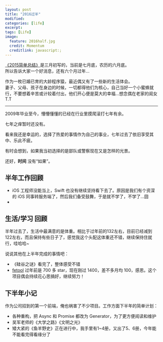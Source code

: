 ```yaml
---
layout: post
title: "2016过半"
modified:
categories: [life]
excerpt:
tags: [Life]
image:
  feature: 2016half.jpg
  credit: Momentum
  creditlink: javascript:;
---
```


[《2015简单总结》](http://www.fefork.com/2015%E7%AE%80%E5%8D%95%E6%80%BB%E7%BB%93/)是三月初写的，当前是七月底，农历的六月底。  
所以告诉大家一个好消息，还有六个月过年...

作为一枚已婚已育的大龄程序猿，最近偶又有了一些新的生活体会。  
妻子、父母、孩子在身边的时候，一切都得他们为核心，自己当好一个小蜜蜂就行，不要想着辛苦或计较着付出，他们开心便是莫大的幸福...想念偶在老家的闺女T.T

---

2009年毕业至今，懵懵懂懂的已经在行业里摸爬滚打七年有余。

七年之痒暂时还没有。

看来我还是幸运的，选择了热爱的事情作为自己的事业，七年过去了依旧享受其中、乐此不疲。

有时会想到，如果我当初选择的是部队或警察现在又是怎样的光景。

还好，**时间** 没有“如果”。

## 半年工作回顾

- iOS 工程师没能当上，Swift 也没有继续坚持看下去了。原因是我们有个资深的 iOS 同事转服务端了，然后我们备受鼓舞，于是就不学了，不学了...囧
-

## 生活/学习 回顾

半年过去了，生活中最满意的是体重。相比于过年前的132左右，目前已经减到122左右，而且保持有些日子了，感觉我这个头配这体重还不错，继续保持住就行，哇哈哈~

说说其他在上半年完成的事情吧：
- 《硅谷之谜》看完了，整体感受不错
- [fetool](https://github.com/nieweidong/fetool) 过年前是 700 多 star，现在刚过 1400，差不多月均 100，感恩。这个项目偶会持续花心思搞好，继续努力！

## 下半年小记

作为公司招到的第一个前端，俺也祸害了不少项目。工作方面下半年的简单计划：

- 各种重构，把 Async 和 Promise 都改为 Generator，为了更方便阅读和维护
- 吴军老师的《大学之路》《文明之光》
- 矮大紧的《鱼羊野史》正在进行中，我手里有1~4册，又出了5、6册，今年能不能看完得看缘分了
